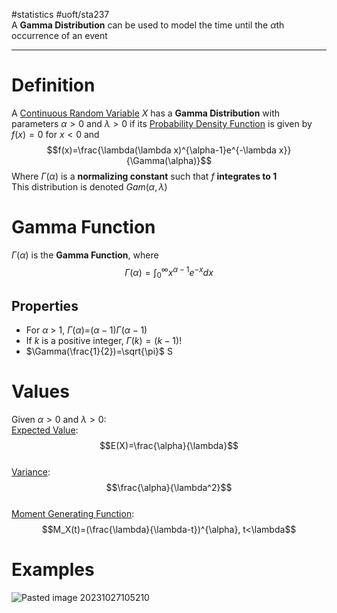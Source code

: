 #statistics #uoft/sta237  
A **Gamma Distribution** can be used to model the time until the $\alpha$th occurrence of an event

---
# Definition
A [Continuous Random Variable](Continuous%20Random%20Variable.md) $X$ has a **Gamma Distribution** with parameters $\alpha > 0$ and $\lambda > 0$ if its [Probability Density Function](Probability%20Mass%20Function.md) is given by $f(x) = 0$ for $x<0$ and $$f(x)=\frac{\lambda(\lambda x)^{\alpha-1}e^{-\lambda x}}{\Gamma(\alpha)}$$Where $\Gamma (\alpha)$ is a **normalizing constant** such that $f$ **integrates to 1**  
This distribution is denoted $Gam(\alpha , \lambda)$

# Gamma Function
$\Gamma (\alpha)$ is the **Gamma Function**, where $$\Gamma (\alpha)=\int_{0}^{\infty}x^{\alpha-1}e^{-x}dx$$
## Properties
- For $\alpha$ > 1, $\Gamma$($\alpha$)=$(\alpha - 1)\Gamma(\alpha-1)$
- If $k$ is a positive integer, $\Gamma(k)=(k-1)!$
- $\Gamma(\frac{1}{2})=\sqrt{\pi}$ S
# Values
Given $\alpha > 0$ and $\lambda > 0$:  
[Expected Value](Expected%20Value.md): $$E(X)=\frac{\alpha}{\lambda}$$  
[Variance](Variance.md):$$\frac{\alpha}{\lambda^2}$$  
[Moment Generating Function](Moment%20Generating%20Function.md): $$M_X(t)=(\frac{\lambda}{\lambda-t})^{\alpha}, t<\lambda$$

# Examples
![Pasted image 20231027105210](Pasted%20image%2020231027105210.png)